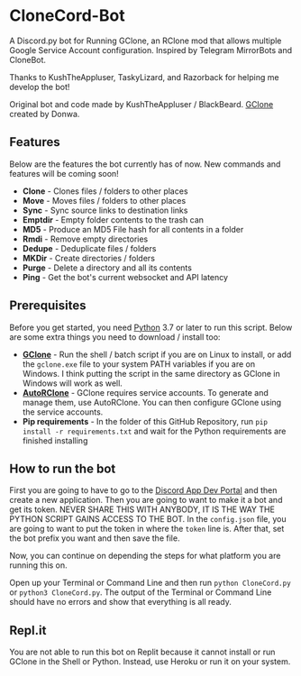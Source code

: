 # CloneCord-Bot
A Discord.py bot for Running GClone, an RClone mod that allows multiple Google Service Account configuration. Inspired by Telegram MirrorBots and CloneBot.

Thanks to KushTheAppluser, TaskyLizard, and Razorback for helping me develop the bot!

Original bot and code made by KushTheAppluser / BlackBeard. [GClone](https://github.com/donwa/gclone) created by Donwa.

## Features
Below are the features the bot currently has of now. New commands and features will be coming soon!
- **Clone** - Clones files / folders to other places
- **Move** - Moves files / folders to other places
- **Sync** - Sync source links to destination links
- **Emptdir** - Empty folder contents to the trash can
- **MD5** - Produce an MD5 File hash for all contents in a folder
- **Rmdi** - Remove empty directories
- **Dedupe** - Deduplicate files / folders
- **MKDir** - Create directories / folders
- **Purge** - Delete a directory and all its contents
- **Ping** - Get the bot's current websocket and API latency

## Prerequisites
Before you get started, you need [Python](https://python.org) 3.7 or later to run this script. Below are some extra things you need to download / install too:

- **[GClone](https://github.com/donwa/gclone)** - Run the shell / batch script if you are on Linux to install, or add the `gclone.exe` file to your system PATH variables if you are on Windows. I think putting the script in the same directory as GClone in Windows will work as well.
- **[AutoRClone](https://github.com/xyou365/autorclone)** - GClone requires service accounts. To generate and manage them, use AutoRClone. You can then configure GClone using the service accounts.
- **Pip requirements** - In the folder of this GitHub Repository, run `pip install -r requirements.txt` and wait for the Python requirements are finished installing

## How to run the bot
First you are going to have to go to the [Discord App Dev Portal](https://discord.com/developers/applications) and then create a new application. Then you are going to want to make it a bot and get its token. NEVER SHARE THIS WITH ANYBODY, IT IS THE WAY THE PYTHON SCRIPT GAINS ACCESS TO THE BOT. In the `config.json` file, you are going to want to put the token in where the `token` line is. After that, set the bot prefix you want and then save the file.

Now, you can continue on depending the steps for what platform you are running this on.

Open up your Terminal or Command Line and then run `python CloneCord.py` or `python3 CloneCord.py`. The output of the Terminal or Command Line should have no errors and show that everything is all ready.

## Repl.it
You are not able to run this bot on Replit because it cannot install or run GClone in the Shell or Python. Instead, use Heroku or run it on your system.

